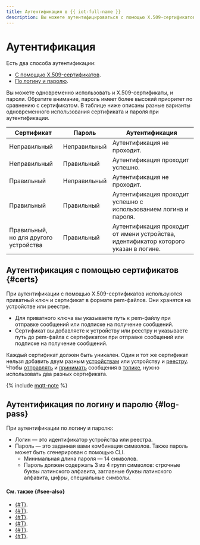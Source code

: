 ```yaml
---
title: Аутентификация в {{ iot-full-name }}
description: Вы можете аутентифицироваться с помощью X.509-сертификатов, по логину и паролю или использовать оба способа.
---
```


# Аутентификация

Есть два способа аутентификации:
* [С помощью X.509-сертификатов](#certs).
* [По логину и паролю](#log-pass).

Вы можете одновременно использовать и X.509-сертификаты, и пароли. Обратите внимание, пароль имеет более высокий приоритет по сравнению с сертификатом. В таблице ниже описаны разные варианты одновременного использования сертификата и пароля при аутентификации.

| Сертификат | Пароль |  Аутентификация |
|----|----|----|
| Неправильный | Неправильный | Аутентификация не проходит. |
| Неправильный | Правильный |  Аутентификация проходит успешно. |
| Правильный | Неправильный |  Аутентификация не проходит. |
| Правильный | Правильный | Аутентификация проходит успешно с использованием логина и пароля.|
| Правильный, <br>но для другого устройства | Правильный | Аутентификация проходит от имени устройства, идентификатор которого указан в логине. |


## Аутентификация с помощью сертификатов {#certs}

При аутентификации с помощью X.509-сертификатов используются приватный ключ и сертификат в формате pem-файлов. Они хранятся на устройстве или реестре.
* Для приватного ключа вы указываете путь к pem-файлу при отправке сообщений или подписке на получение сообщений.
* Сертификат вы добавляете к устройству или реестру и указываете путь до pem-файла с сертификатом при отправке сообщений или подписке на получение сообщений.

Каждый сертификат должен быть уникален. Один и тот же сертификат нельзя добавить двум разным [устройствам](./index.md#device) или устройству и [реестру](./index.md#registry). Чтобы [отправлять](../operations/publish.md) и [принимать](../operations/subscribe.md) сообщения в [топике](topic/index.md), нужно использовать два разных сертификата. 

{% include [mqtt-note](../../_includes/iot-core/mqtt-note.md) %}

## Аутентификация по логину и паролю {#log-pass}

При аутентификации по логину и паролю:
* Логин — это идентификатор устройства или реестра.
* Пароль — это заданная вами комбинация символов. Также пароль может быть сгенерирован с помощью CLI.
    * Минимальная длина пароля — 14 символов.
    * Пароль должен содержать 3 из 4 групп символов: строчные буквы латинского алфавита, заглавные буквы латинского алфавита, цифры, специальные символы.

#### См. также {#see-also}

* [{#T}](../concepts/index.md).
* [{#T}](../operations/certificates/create-certificates.md).
* [{#T}](../operations/certificates/device-certificates.md).
* [{#T}](../operations/certificates/registry-certificates.md).
* [{#T}](../operations/password/device-password.md).
* [{#T}](../operations/password/registry-password.md).
